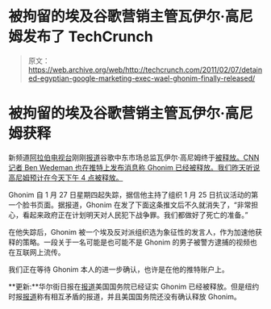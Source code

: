 # 被拘留的埃及谷歌营销主管瓦伊尔·高尼姆发布了 TechCrunch

> 原文：<https://web.archive.org/web/http://techcrunch.com/2011/02/07/detained-egyptian-google-marketing-exec-wael-ghonim-finally-released/>

# 被拘留的埃及谷歌营销主管瓦伊尔·高尼姆获释

新频道[阿拉伯电视台](https://web.archive.org/web/20230204144712/http://www.alarabiya.net/en_default.html)刚刚[报道](https://web.archive.org/web/20230204144712/http://www.alarabiya.net/articles/2011/02/07/136588.html)谷歌中东市场总监瓦伊尔·高尼姆终于[被释放。CNN 记者 Ben Wedeman 也在推特上发布消息称 Ghonim 已经被释放。我们昨天听说高尼姆预计在今天下午 4 点被释放。](https://web.archive.org/web/20230204144712/http://twitter.com/Reuters/status/34631074785005568)

Ghonim 自 1 月 27 日星期四起失踪，据信他主持了组织 1 月 25 日抗议活动的第一个脸书页面。据报道，Ghonim 在发了下面这条推文后不久就消失了，“非常担心，看起来政府正在计划明天对人民犯下战争罪。我们都做好了死亡的准备。”

在他失踪后，Ghonim 被一个埃及反对派组织选为象征性的发言人，作为加速他获释的策略。一段关于一名可能是也可能不是 Ghonim 的男子被警方逮捕的视频也在互联网上流传。

我们正在等待 Ghonim 本人的进一步确认，也许是在他的推特账户上。

**更新:**华尔街日报在[报道](https://web.archive.org/web/20230204144712/http://blogs.wsj.com/dispatch/2011/02/07/google-executive-released-by-egypt-government/)美国国务院已经证实 Ghonim 已经被释放。但是纽约时报[报道](https://web.archive.org/web/20230204144712/http://twitter.com/NYT_JenPreston/status/34657284118290432)称有相互矛盾的报道，并且美国国务院还没有确认释放 Ghonim。